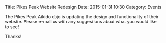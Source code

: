 Title: Pikes Peak Website Redesign
Date: 2015-01-31 10:30
Category: Events

The Pikes Peak Aikido dojo is updating the design and functionality of
their website. Please e-mail us with any suggestions about what you
would like to see!

Thanks!
